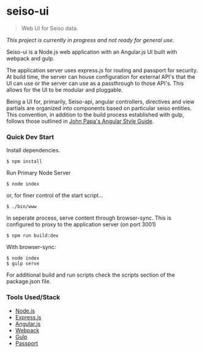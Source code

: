 # seiso-ui

> Web UI for Seiso data.

*This project is currently in progress and not ready for general use.*

Seiso-ui is a Node.js web application with an Angular.js UI built with webpack and gulp.

The application server uses express.js for routing and passport for security. At build time, the server can
house configuration for external API's that the UI can use or the server can use as a passthrough to those API's. This
allows for the UI to be modular and pluggable.

Being a UI for, primarily, Seiso-api, angular controllers, directives and view partials are organized into components 
based on particular seiso entities. This convention, in addition to the build process established with gulp, 
follows those outlined in [John Papa's Angular Style Guide](https://github.com/johnpapa/angular-styleguide).

### Quick Dev Start

Install dependencies.

    $ npm install

Run Primary Node Server

    $ node index

or, for finer control of the start script...

    $ ./bin/www

In seperate process, serve content through browser-sync. This is configured to proxy to the application server (on port 3001)

    $ npm run build:dev

With browser-sync:

    $ node index
    $ gulp serve

For additional build and run scripts check the scripts section of the package.json file.

### Tools Used/Stack

* [Node.js](https://nodejs.org/)
* [Express.js](http://expressjs.com/)
* [Angular.js](https://angularjs.org/)
* [Webpack](https://webpack.github.io/)
* [Gulp](https://github.com/gulpjs/gulp)
* [Passport](http://passportjs.org/)